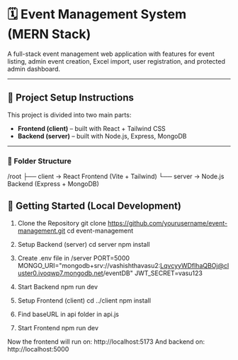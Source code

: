 # 🗓️ Event Management System (MERN Stack)

A full-stack event management web application with features for event listing, admin event creation, Excel import, user registration, and protected admin dashboard.

---

## 🔧 Project Setup Instructions

This project is divided into two main parts:

- **Frontend (client)** – built with React + Tailwind CSS
- **Backend (server)** – built with Node.js, Express, MongoDB

---

### 📁 Folder Structure

/root
├── client → React Frontend (Vite + Tailwind)
└── server → Node.js Backend (Express + MongoDB)

## 🚀 Getting Started (Local Development)
1. Clone the Repository
git clone https://github.com/yourusername/event-management.git
cd event-management

2. Setup Backend (server)
cd server
npm install

3.  Create .env file in /server
PORT=5000
MONGO_URI="mongodb+srv://vashishthavasu2:LqvcyyWDflhaQBOj@cluster0.ivoqwp7.mongodb.net/eventDB"
JWT_SECRET=vasu123 

4.  Start Backend
npm run dev

5. Setup Frontend (client)
cd ../client
npm install

6. Find baseURL in api folder in api.js

6. Start Frontend
npm run dev

Now the frontend will run on: http://localhost:5173
And backend on: http://localhost:5000

